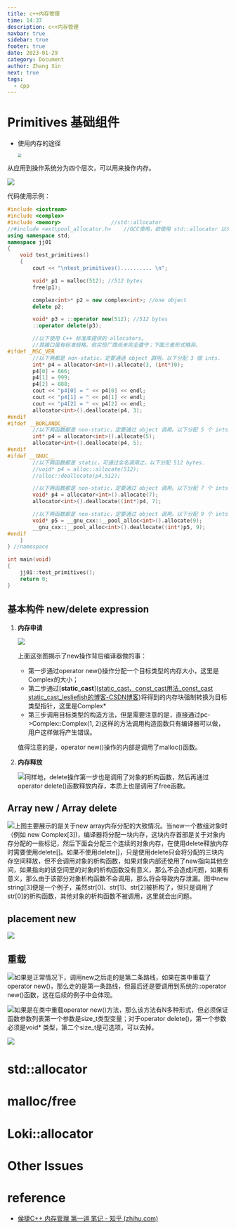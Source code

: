 ```yaml
---
title: c++内存管理
time: 14:37
description: c++内存管理
navbar: true
sidebar: true
footer: true
date: 2023-01-29
category: Document
author: Zhang Xin
next: true
tags:
  - cpp
---
```

# Primitives 基础组件

* 使用内存的途径

  <img src="https://mdimagehosting.oss-cn-shanghai.aliyuncs.com/img/20230315204101.png" style="zoom:50%;" />

从应用到操作系统分为四个层次，可以用来操作内存。

![](https://mdimagehosting.oss-cn-shanghai.aliyuncs.com/img/20230315204150.png)

代码使用示例：

```c++
#include <iostream>
#include <complex>
#include <memory>                //std::allocator  
//#include <ext\pool_allocator.h>    //GCC使用，欲使用 std::allocator 以外的 allocator, 就得自行 #include <ext/...> 
using namespace std;
namespace jj01
{
    void test_primitives()
    {
        cout << "\ntest_primitives().......... \n";

        void* p1 = malloc(512); //512 bytes
        free(p1);

        complex<int>* p2 = new complex<int>; //one object
        delete p2;

        void* p3 = ::operator new(512); //512 bytes
        ::operator delete(p3);

        //以下使用 C++ 标准库提供的 allocators。
        //其接口虽有标准规格，但实现厂商尚未完全遵守；下面三者形式略异。
#ifdef _MSC_VER
        //以下两都是 non-static，定要通過 object 調用。以下分配 3 個 ints.
        int* p4 = allocator<int>().allocate(3, (int*)0);
        p4[0] = 666;
        p4[1] = 999;
        p4[2] = 888;
        cout << "p4[0] = " << p4[0] << endl;
        cout << "p4[1] = " << p4[1] << endl;
        cout << "p4[2] = " << p4[2] << endl;
        allocator<int>().deallocate(p4, 3);
#endif
#ifdef __BORLANDC__
        //以下两函数都是 non-static，定要通过 object 调用。以下分配 5 个 ints.
        int* p4 = allocator<int>().allocate(5);
        allocator<int>().deallocate(p4, 5);
#endif
#ifdef __GNUC__
        //以下两函数都是 static，可通过全名调用之。以下分配 512 bytes.
        //void* p4 = alloc::allocate(512); 
        //alloc::deallocate(p4,512);   

        //以下两函数都是 non-static，定要通过 object 调用。以下分配 7 个 ints.    
        void* p4 = allocator<int>().allocate(7);
        allocator<int>().deallocate((int*)p4, 7);

        //以下两函数都是 non-static，定要通过 object 调用。以下分配 9 个 ints.  
        void* p5 = __gnu_cxx::__pool_alloc<int>().allocate(9);
        __gnu_cxx::__pool_alloc<int>().deallocate((int*)p5, 9);
#endif
    }
} //namespace

int main(void)
{
    jj01::test_primitives();
    return 0;
}
```

## 基本构件 new/delete expression

1. **内存申请**

   ![](https://mdimagehosting.oss-cn-shanghai.aliyuncs.com/img/20230315204806.png)

   上面这张图揭示了new操作背后编译器做的事：

   - 第一步通过operator new()操作分配一个目标类型的内存大小，这里是Complex的大小；
   - 第二步通过[**static_cast**]([static_cast、const_cast用法_const_cast static_cast_lesliefish的博客-CSDN博客](https://blog.csdn.net/y396397735/article/details/50742750))将得到的内存块强制转换为目标类型指针，这里是Complex*
   - 第三步调用目标类型的构造方法，但是需要注意的是，直接通过pc->Complex::Complex(1, 2)这样的方法调用构造函数只有编译器可以做，用户这样做将产生错误。

   值得注意的是，operator new()操作的内部是调用了malloc()函数。

2. **内存释放**

   ![](https://mdimagehosting.oss-cn-shanghai.aliyuncs.com/img/20230315205209.png)同样地，delete操作第一步也是调用了对象的析构函数，然后再通过operator delete()函数释放内存，本质上也是调用了free函数。

## Array new / Array delete

![](https://mdimagehosting.oss-cn-shanghai.aliyuncs.com/img/20230315205555.png)上图主要展示的是关于new array内存分配的大致情况。当new一个数组对象时（例如 new Complex[3])，编译器将分配一块内存，这块内存首部是关于对象内存分配的一些标记，然后下面会分配三个连续的对象内存，在使用delete释放内存时需要使用delete[]。如果不使用delete[]，只是使用delete只会将分配的三块内存空间释放，但不会调用对象的析构函数，如果对象内部还使用了new指向其他空间，如果指向的该空间里的对象的析构函数没有意义，那么不会造成问题，如果有意义，那么由于该部分对象析构函数不会调用，那么将会导致内存泄漏。图中new string[3]便是一个例子，虽然str[0]、str[1]、str[2]被析构了，但只是调用了str[0]的析构函数，其他对象的析构函数不被调用，这里就会出问题。

## placement new

![](https://mdimagehosting.oss-cn-shanghai.aliyuncs.com/img/20230315231528.png)

## 重载

![](https://mdimagehosting.oss-cn-shanghai.aliyuncs.com/img/20230315231749.png)如果是正常情况下，调用new之后走的是第二条路线，如果在类中重载了operator new()，那么走的是第一条路线，但最后还是要调用到系统的::operator new()函数，这在后续的例子中会体现。

![](https://mdimagehosting.oss-cn-shanghai.aliyuncs.com/img/20230315232050.png)如果是在类中重载operator new()方法，那么该方法有N多种形式，但必须保证函数参数列表第一个参数是size_t类型变量；对于operator delete()，第一个参数必须是void* 类型，第二个size_t是可选项，可以去掉。

![](https://mdimagehosting.oss-cn-shanghai.aliyuncs.com/img/20230315232445.png)



# std::allocator

# malloc/free

# Loki::allocator

# Other Issues


# reference

- [侯捷C++ 内存管理 第一讲 笔记 - 知乎 (zhihu.com)](https://zhuanlan.zhihu.com/p/476637169)


